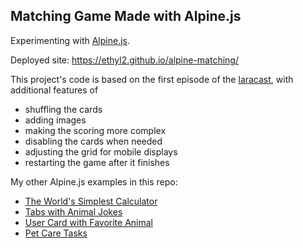 ## Matching Game Made with Alpine.js

Experimenting with [Alpine.js](https://github.com/alpinejs/alpine).

Deployed site: https://ethyl2.github.io/alpine-matching/

This project's code is based on the first episode of the [laracast](https://laracasts.com/series/alpine-essentials/episodes/1), with additional features of
 - shuffling the cards
 - adding images
 - making the scoring more complex
 - disabling the cards when needed
 - adjusting the grid for mobile displays
 - restarting the game after it finishes

My other Alpine.js examples in this repo:

  - [The World's Simplest Calculator](https://ethyl2.github.io/alpine-matching/calculator)
  - [Tabs with Animal Jokes](https://ethyl2.github.io/alpine-matching/tabs)
  - [User Card with Favorite Animal](https://ethyl2.github.io/alpine-matching/create-user)
  - [Pet Care Tasks](https://ethyl2.github.io/alpine-matching/tasks)

